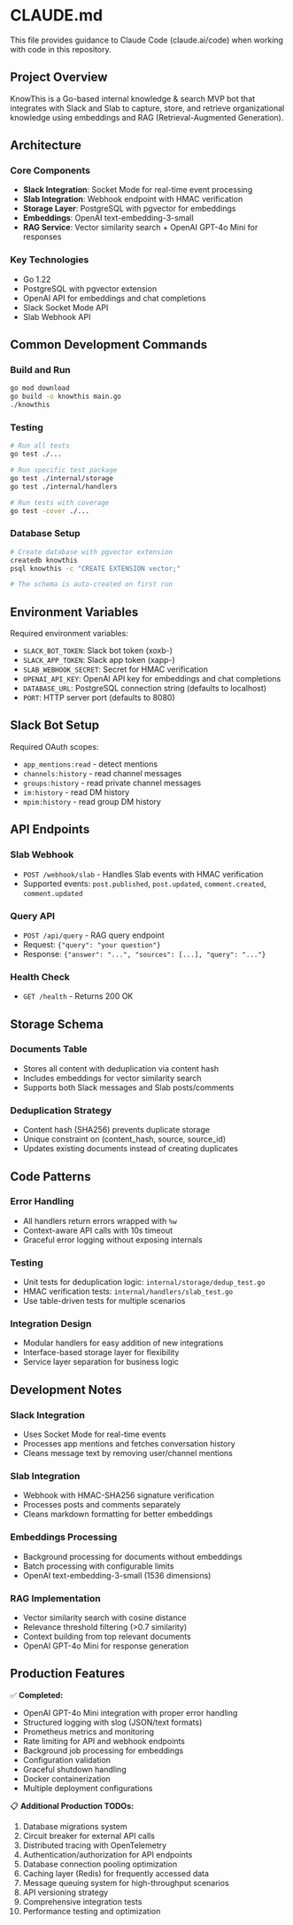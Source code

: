 # CLAUDE.md

This file provides guidance to Claude Code (claude.ai/code) when working with code in this repository.

## Project Overview

KnowThis is a Go-based internal knowledge & search MVP bot that integrates with Slack and Slab to capture, store, and retrieve organizational knowledge using embeddings and RAG (Retrieval-Augmented Generation).

## Architecture

### Core Components
- **Slack Integration**: Socket Mode for real-time event processing
- **Slab Integration**: Webhook endpoint with HMAC verification
- **Storage Layer**: PostgreSQL with pgvector for embeddings
- **Embeddings**: OpenAI text-embedding-3-small
- **RAG Service**: Vector similarity search + OpenAI GPT-4o Mini for responses

### Key Technologies
- Go 1.22
- PostgreSQL with pgvector extension
- OpenAI API for embeddings and chat completions
- Slack Socket Mode API
- Slab Webhook API

## Common Development Commands

### Build and Run
```bash
go mod download
go build -o knowthis main.go
./knowthis
```

### Testing
```bash
# Run all tests
go test ./...

# Run specific test package
go test ./internal/storage
go test ./internal/handlers

# Run tests with coverage
go test -cover ./...
```

### Database Setup
```bash
# Create database with pgvector extension
createdb knowthis
psql knowthis -c "CREATE EXTENSION vector;"

# The schema is auto-created on first run
```

## Environment Variables

Required environment variables:
- `SLACK_BOT_TOKEN`: Slack bot token (xoxb-)
- `SLACK_APP_TOKEN`: Slack app token (xapp-)
- `SLAB_WEBHOOK_SECRET`: Secret for HMAC verification
- `OPENAI_API_KEY`: OpenAI API key for embeddings and chat completions
- `DATABASE_URL`: PostgreSQL connection string (defaults to localhost)
- `PORT`: HTTP server port (defaults to 8080)

## Slack Bot Setup

Required OAuth scopes:
- `app_mentions:read` - detect mentions
- `channels:history` - read channel messages
- `groups:history` - read private channel messages
- `im:history` - read DM history
- `mpim:history` - read group DM history

## API Endpoints

### Slab Webhook
- `POST /webhook/slab` - Handles Slab events with HMAC verification
- Supported events: `post.published`, `post.updated`, `comment.created`, `comment.updated`

### Query API
- `POST /api/query` - RAG query endpoint
- Request: `{"query": "your question"}`
- Response: `{"answer": "...", "sources": [...], "query": "..."}`

### Health Check
- `GET /health` - Returns 200 OK

## Storage Schema

### Documents Table
- Stores all content with deduplication via content hash
- Includes embeddings for vector similarity search
- Supports both Slack messages and Slab posts/comments

### Deduplication Strategy
- Content hash (SHA256) prevents duplicate storage
- Unique constraint on (content_hash, source, source_id)
- Updates existing documents instead of creating duplicates

## Code Patterns

### Error Handling
- All handlers return errors wrapped with `%w`
- Context-aware API calls with 10s timeout
- Graceful error logging without exposing internals

### Testing
- Unit tests for deduplication logic: `internal/storage/dedup_test.go`
- HMAC verification tests: `internal/handlers/slab_test.go`
- Use table-driven tests for multiple scenarios

### Integration Design
- Modular handlers for easy addition of new integrations
- Interface-based storage layer for flexibility
- Service layer separation for business logic

## Development Notes

### Slack Integration
- Uses Socket Mode for real-time events
- Processes app mentions and fetches conversation history
- Cleans message text by removing user/channel mentions

### Slab Integration
- Webhook with HMAC-SHA256 signature verification
- Processes posts and comments separately
- Cleans markdown formatting for better embeddings

### Embeddings Processing
- Background processing for documents without embeddings
- Batch processing with configurable limits
- OpenAI text-embedding-3-small (1536 dimensions)

### RAG Implementation
- Vector similarity search with cosine distance
- Relevance threshold filtering (>0.7 similarity)
- Context building from top relevant documents
- OpenAI GPT-4o Mini for response generation

## Production Features

✅ **Completed:**
- OpenAI GPT-4o Mini integration with proper error handling
- Structured logging with slog (JSON/text formats)
- Prometheus metrics and monitoring
- Rate limiting for API and webhook endpoints
- Background job processing for embeddings
- Configuration validation
- Graceful shutdown handling
- Docker containerization
- Multiple deployment configurations

📋 **Additional Production TODOs:**
1. Database migrations system
2. Circuit breaker for external API calls
3. Distributed tracing with OpenTelemetry
4. Authentication/authorization for API endpoints
5. Database connection pooling optimization
6. Caching layer (Redis) for frequently accessed data
7. Message queuing system for high-throughput scenarios
8. API versioning strategy
9. Comprehensive integration tests
10. Performance testing and optimization